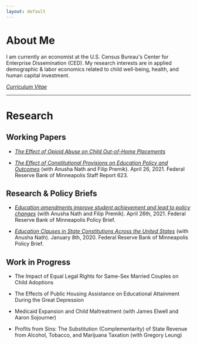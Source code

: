 ```yaml
---
layout: default
---
```



# About Me

I am currently an economist at the U.S. Census Bureau's Center for Enterprise Dissemination (CED). My research interests are in applied demographic & labor economics related to child well-being, health, and human capital investment.

[_Curriculum Vitae_](/images/CV.pdf)

---

# Research

## Working Papers

- [_The Effect of Opioid Abuse on Child Out-of-Home Placements_](/images/JMP_ScottDallman.pdf)

- [_The Effect of Constitutional Provisions on Education Policy and Outcomes_](https://www.minneapolisfed.org/research/sr/sr623.pdf) (with Anusha Nath and Filip Premik). April 26, 2021. Federal Reserve Bank of Minneapolis Staff Report 623.


## Research & Policy Briefs

- [_Education amendments improve student achievement and lead to policy changes_](https://www.minneapolisfed.org/~/media/assets/articles/2021/education-amendments-improve-student-achievement-and-school-funding/fed-edugap-amendment-research-summary.pdf?la=en) (with Anusha Nath and Filip Premik).  April 26th, 2021.  Federal Reserve Bank of Minneapolis Policy Brief. 

- [_Education Clauses in State Constitutions Across the United States_](https://www.minneapolisfed.org/~/media/assets/articles/2020/education-clauses-in-state-constitutions-across-the-united-states/education-clauses-in-state-constitutions-across-the-united-states.pdf?la=en) (with Anusha Nath).  January 8th, 2020.  Federal Reserve Bank of Minneapolis Policy Brief. 


## Work in Progress

- The Impact of Equal Legal Rights for Same-Sex Married Couples on Child Adoptions

- The Effects of Public Housing Assistance on Educational Attainment During the Great Depression

- Medicaid Expansion and Child Maltreatment (with James Elwell and Aaron Sojourner)

- Profits from Sins: The Substitution (Complementarity) of State Revenue from Alcohol, Tobacco, and Marijuana Taxation (with Gregory Leung)





